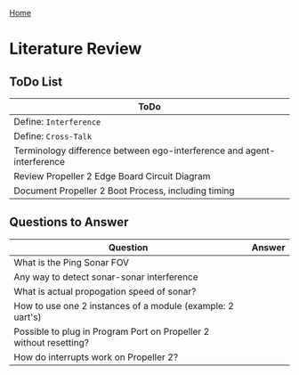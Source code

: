 [Home](../../README.md)
# Literature Review

## ToDo List
| ToDo |
| --- |
| Define: `Interference` |
| Define: `Cross-Talk` |
| Terminology difference between ego-interference and agent-interference |
| Review Propeller 2 Edge Board Circuit Diagram |
| Document Propeller 2 Boot Process, including timing |

## Questions to Answer
| Question | Answer |
| --- | --- |
| What is the Ping Sonar FOV | |
| Any way to detect sonar-sonar interference | |
| What is actual propogation speed of sonar? | |
| How to use one 2 instances of a module (example: 2 uart's) | |
| Possible to plug in Program Port on Propeller 2 without resetting? | |
| How do interrupts work on Propeller 2? | |